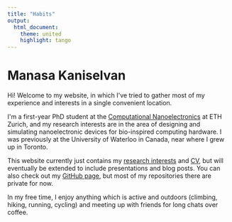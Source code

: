 ```yaml
---
title: "Habits"
output:
  html_document:
    theme: united
    highlight: tango
---
```



# Manasa Kaniselvan

Hi! Welcome to my website, in which I've tried to gather most of my experience and interests in a single convenient location.


I'm a first-year PhD student at the [Computational Nanoelectronics](https://nano-tcad.ee.ethz.ch) at ETH Zurich, and my research interests are in the area of designing and simulating nanoelectronic devices for bio-inspired computing hardware. I was previously at the University of Waterloo in Canada, near where I grew up in Toronto.

This website currently just contains my [research interests](/about) and [CV](/cv), but will eventually be extended to include presentations and blog posts. You can also check out my [GitHub page](https://github.com/manasakani), but most of my repositories there are private for now.

In my free time, I enjoy anything which is active and outdoors (climbing, hiking, running, cycling) and meeting up with friends for long chats over coffee.

